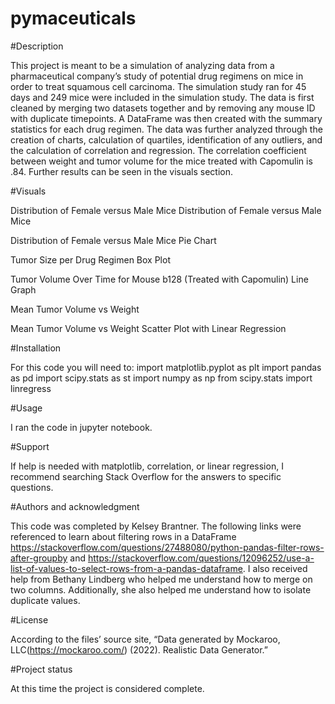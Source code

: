 # pymaceuticals


#Description

This project is meant to be a simulation of analyzing data from a pharmaceutical company’s study of potential drug regimens on mice in order to treat squamous cell carcinoma. The simulation study ran for 45 days and 249 mice were included in the simulation study. The data is first cleaned by merging two datasets together and by removing any mouse ID with duplicate timepoints. A DataFrame was then created with the summary statistics for each drug regimen. The data was further analyzed through the creation of charts, calculation of quartiles, identification of any outliers, and the calculation of correlation and regression. The correlation coefficient between weight and tumor volume for the mice treated with 
Capomulin is .84. Further results can be seen in the visuals section. 

#Visuals	

Distribution of Female versus Male Mice Distribution of Female versus Male Mice

Distribution of Female versus Male Mice Pie Chart
 
Tumor Size per Drug Regimen Box Plot
 
Tumor Volume Over Time for Mouse b128 (Treated with Capomulin) Line Graph

Mean Tumor Volume vs Weight
 
Mean Tumor Volume vs Weight Scatter Plot with  Linear Regression


#Installation

For this code you will need to: 
import matplotlib.pyplot as plt
import pandas as pd
import scipy.stats as st
import numpy as np
from scipy.stats import linregress

#Usage

I ran the code in jupyter notebook. 

#Support

If help is needed with matplotlib, correlation, or linear regression, I recommend searching Stack Overflow for the answers to specific questions.  

#Authors and acknowledgment

This code was completed by Kelsey Brantner. The following links were referenced to learn about filtering rows in a DataFrame https://stackoverflow.com/questions/27488080/python-pandas-filter-rows-after-groupby and https://stackoverflow.com/questions/12096252/use-a-list-of-values-to-select-rows-from-a-pandas-dataframe. I also received help from Bethany Lindberg who helped me understand how to merge on two columns. Additionally, she also helped me understand how to isolate duplicate values. 

#License

According to the files’ source site, “Data generated by Mockaroo, LLC(https://mockaroo.com/) (2022). Realistic Data Generator.”

#Project status

At this time the project is considered complete.


